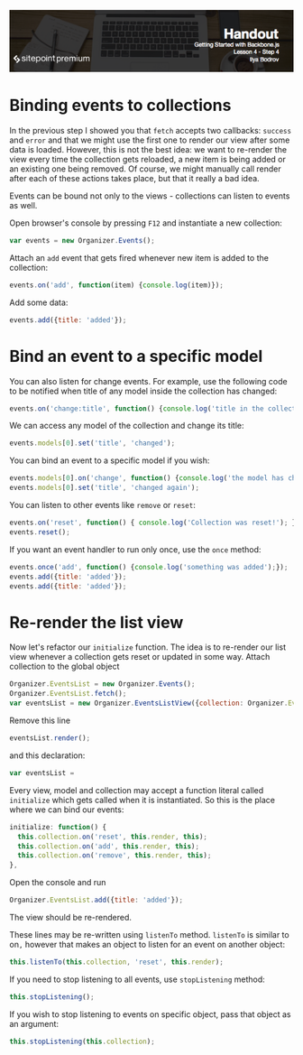 ![](headings/4.4.png)

# Binding events to collections

In the previous step I showed you that `fetch` accepts two callbacks: `success` and `error` and that we might use the first one to render our view after some data is loaded. However, this is not the best idea: we want to re-render the view every time the collection gets reloaded, a new item is being added or an existing one being removed. Of course, we might manually call render after each of these actions takes place, but that it really a bad idea.

Events can be bound not only to the views - collections can listen to events as well.

Open browser's console by pressing `F12` and instantiate a new collection:

```js
var events = new Organizer.Events();
```

Attach an `add` event that gets fired whenever new item is added to the collection:

```js
events.on('add', function(item) {console.log(item)});
```

Add some data:

```js
events.add({title: 'added'});
```

# Bind an event to a specific model

You can also listen for change events. For example, use the following code to be notified when title of any model inside the collection has changed:

```js
events.on('change:title', function() {console.log('title in the collection has changed')}); 
```

We can access any model of the collection and change its title:

```js
events.models[0].set('title', 'changed');
```

You can bind an event to a specific model if you wish:

```js
events.models[0].on('change', function() {console.log('the model has changed');});
events.models[0].set('title', 'changed again');
```

You can listen to other events like `remove` or `reset`:

```js
events.on('reset', function() { console.log('Collection was reset!'); } );
events.reset();
```

If you want an event handler to run only once, use the `once` method:

```js
events.once('add', function() {console.log('something was added');});
events.add({title: 'added'}); 
events.add({title: 'added'}); 
```

# Re-render the list view

Now let's refactor our `initialize` function. The idea is to re-render our list view whenever a collection gets reset or updated in some way. Attach collection to the global object

```js
Organizer.EventsList = new Organizer.Events();
Organizer.EventsList.fetch();
var eventsList = new Organizer.EventsListView({collection: Organizer.EventsList});
```

Remove this line

```js
eventsList.render();
```

and this declaration:

```js
var eventsList = 
```

Every view, model and collection may accept a function literal called `initialize` which gets called when it is instantiated. So this is the place where we can bind our events:

```js
initialize: function() {
  this.collection.on('reset', this.render, this);
  this.collection.on('add', this.render, this);
  this.collection.on('remove', this.render, this);
},
```

Open the console and run

```js
Organizer.EventsList.add({title: 'added'});
```

The view should be re-rendered.

These lines may be re-written using `listenTo` method. `listenTo` is similar to on`,` however that makes an object to listen for an event on another object:

```js
this.listenTo(this.collection, 'reset', this.render);
```

If you need to stop listening to all events, use `stopListening` method:

```js
this.stopListening();
```

If you wish to stop listening to events on specific object, pass that object as an argument:

```js
this.stopListening(this.collection);
```